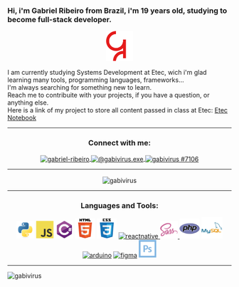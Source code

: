 <h3 align="left">Hi, i'm Gabriel Ribeiro from Brazil, i'm 19 years old, studying to become full-stack developer.</h3>
<p align="center"><img src="gabivirus.png" alt="Logo" width="60"/></p>
<p>
    I am currently studying Systems Development at Etec, wich i'm glad learning many tools, programming languages, frameworks...<br>
    I'm always searching for something new to learn.<br>
    Reach me to contribuite with your projects, if you have a question, or anything else.<br>
    Here is a link of my project to store all content passed in class at Etec: <a href="https://maize-motion-22f.notion.site/Etec-Notebook-a527a7223703423e8eab0b92b33aff1a" target="_blank">Etec Notebook</a>
</p>

<div class="cotact" >
    <hr>
    <h3 align="center">Connect with me:</h3>
    <p align="center">
        <a href="https://linkedin.com/in/gabriel-ribeiro-a57667213" target="blank">
            <img align="center" src="https://raw.githubusercontent.com/rahuldkjain/github-profile-readme-generator/master/src/images/icons/Social/linked-in-alt.svg" alt="gabriel-ribeiro" height="30" width="40" />
        </a>
<a href="https://instagram.com/@gabivirus.exe" target="blank"><img align="center" src="https://raw.githubusercontent.com/rahuldkjain/github-profile-readme-generator/master/src/images/icons/Social/instagram.svg" alt="@gabivirus.exe" height="30" width="40" />
        </a>
        <a href="https://discord.gg/gabivirus#7106" target="blank"><img align="center" src="https://raw.githubusercontent.com/rahuldkjain/github-profile-readme-generator/master/src/images/icons/Social/discord.svg" alt="gabivirus #7106" height="30" width="40" /></a>
    </p>
</div>


<div class="boards">
    <hr>
  <p align="center"><img align="center" src="https://github-readme-stats.vercel.app/api/top-langs?username=gabivirus&show_icons=true&theme=tokyonight&title_color=f103db&text_color=d897c7&locale=en&layout=compact" alt="gabivirus" /></p>
</div>

<div class="languages">
    <hr>
    <h3 align="center">Languages and Tools:</h3>
    <p align="center">
        <a href="https://www.python.org" target="_blank"> <img src="https://raw.githubusercontent.com/devicons/devicon/master/icons/python/python-original.svg" alt="python" width="40" height="40"/></a>
        <a href="https://developer.mozilla.org/en-US/docs/Web/JavaScript" target="_blank"> <img src="https://raw.githubusercontent.com/devicons/devicon/master/icons/javascript/javascript-original.svg" alt="javascript" width="40" height="40"/></a>
        <a href="https://www.w3schools.com/cs/" target="_blank"> <img src="https://raw.githubusercontent.com/devicons/devicon/master/icons/csharp/csharp-original.svg" alt="csharp" width="40" height="40"/></a>
        <a href="https://www.w3.org/html/" target="_blank"> <img src="https://raw.githubusercontent.com/devicons/devicon/master/icons/html5/html5-original-wordmark.svg" alt="html5" width="45" height="45"/></a>
        <a href="https://www.w3schools.com/css/" target="_blank"> <img src="https://raw.githubusercontent.com/devicons/devicon/master/icons/css3/css3-original-wordmark.svg" alt="css3" width="45" height="45"/></a>
        <a href="https://reactnative.dev/" target="_blank"> <img src="https://reactnative.dev/img/header_logo.svg" alt="reactnative" width="40" height="40"/> </a>
        <a href="https://sass-lang.com" target="_blank"> <img src="https://raw.githubusercontent.com/devicons/devicon/master/icons/sass/sass-original.svg" alt="sass" width="40" height="40"/> </a>
        <a href="https://www.php.net" target="_blank"> <img src="https://raw.githubusercontent.com/devicons/devicon/master/icons/php/php-original.svg" alt="php" width="45" height="45"/></a>
        <a href="https://www.mysql.com/" target="_blank"> <img src="https://raw.githubusercontent.com/devicons/devicon/master/icons/mysql/mysql-original-wordmark.svg" alt="mysql" width="48" height="48"/></a>
        <a href="https://www.arduino.cc/" target="_blank"><img src="https://cdn.worldvectorlogo.com/logos/arduino-1.svg" alt="arduino" width="40" height="40"/></a>
        <a href="https://www.figma.com/" target="_blank"> <img src="https://www.vectorlogo.zone/logos/figma/figma-icon.svg" alt="figma" width="40" height="40"/></a>
        <a href="https://www.photoshop.com/en" target="_blank"> <img src="https://raw.githubusercontent.com/devicons/devicon/master/icons/photoshop/photoshop-line.svg" alt="photoshop" width="40" height="40"/></a>
    </p>
    <hr>
</div>

<p align="left"> <img src="https://komarev.com/ghpvc/?username=gabivirus&label=Profile%20views&color=0e75b6&style=flat" alt="gabivirus" />
 </p>
